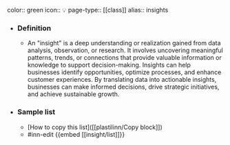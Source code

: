color:: green
icon:: 💡
page-type:: [[class]]
alias:: insights

- ### Definition 
  - An "insight" is a deep understanding or realization gained from data analysis, observation, or research. It involves uncovering meaningful patterns, trends, or connections that provide valuable information or knowledge to support decision-making. Insights can help businesses identify opportunities, optimize processes, and enhance customer experiences. By translating data into actionable insights, businesses can make informed decisions, drive strategic initiatives, and achieve sustainable growth.
- ### Sample list
  - [How to copy this list]([[plastilinn/Copy block]])
  - #inn-edit {{embed [[insight/list]]}}


